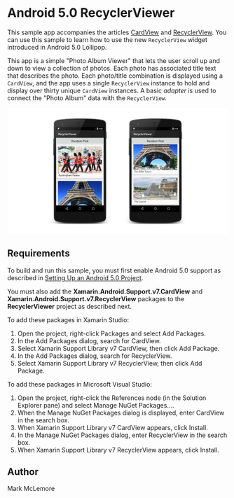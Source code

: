 Android 5.0 RecyclerViewer
==========================

This sample app accompanies the articles
[CardView](http://developer.xamarin.com/guides/android/platform_features/android_l/cardview) and
[RecyclerView](http://developer.xamarin.com/guides/android/platform_features/android_l/recyclerview).
You can use this sample to learn how to use the new `RecyclerView` widget
introduced in Android 5.0 Lollipop.

This app is a simple "Photo Album Viewer" that lets the user scroll up and 
down to view a collection of photos. Each photo has associated title 
text that describes the photo. Each photo/title combination is 
displayed using a `CardView`, and the app uses a single `RecyclerView` 
instance to hold and display over thirty unique `CardView` instances. A 
basic *adapter* is used to connect the "Photo Album" data with the 
`RecyclerView`. 

![](Screenshots/example-screens.png)


Requirements
------------

To build and run this sample, you must first enable Android 5.0 support as 
described in 
[Setting Up an Android 5.0 Project](http://developer.xamarin.com/guides/android/platform_features/android_l/introduction_to_android_l#settingup).

You must also add the **Xamarin.Android.Support.v7.CardView** and 
**Xamarin.Android.Support.v7.RecyclerView** packages to the 
**RecyclerViewer** project as described next. 

To add these packages in Xamarin Studio:

1. Open the project, right-click <span
   class="uiitem">Packages</span> and select <span class="uiitem">Add
   Packages</span>.
2. In the <span class="uiitem">Add Packages</span> dialog, search for
   <span class="uiitem">CardView</span>.
3. Select <span class="uiitem">Xamarin Support Library v7 CardView</span>,
   then click <span class="uiitem">Add Package</span>.
4. In the <span class="uiitem">Add Packages</span> dialog, search for
   <span class="uiitem">RecyclerView</span>.
5. Select <span class="uiitem">Xamarin Support Library v7 RecyclerView</span>,
   then click <span class="uiitem">Add Package</span>.

To add these packages in Microsoft Visual Studio:

1. Open the project, right-click the <span class="uiitem">References</span>
   node (in the <span class="uiitem">Solution Explorer</span>
   pane) and select <span class="uiitem">Manage NuGet Packages...</span>.
2. When the <span class="uiitem">Manage NuGet Packages</span> dialog is displayed,
   enter <span class="uiitem">CardView</span> in the search box.
3. When <span class="uiitem">Xamarin Support Library v7 CardView</span>
   appears, click <span class="uiitem">Install</span>.
4. In the <span class="uiitem">Manage NuGet Packages</span> dialog,
   enter <span class="uiitem">RecyclerView</span> in the search box.
5. When <span class="uiitem">Xamarin Support Library v7 RecyclerView</span>
   appears, click <span class="uiitem">Install</span>.

Author
------ 

Mark McLemore
